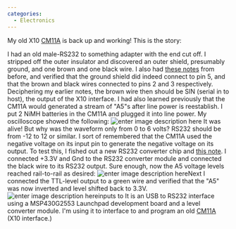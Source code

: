 ```yaml
---
categories:
  - Electronics
---
```

My old X10 [CM11A](http://kbase.x10.com/wiki/CM11A) is back up and working! This is the story:

I had an old male-RS232 to something adapter with the end cut off. I stripped off the outer insulator and discovered an outer shield, presumably ground, and one brown and one black wire.
I also had [these notes](https://lh3.googleusercontent.com/3Ly2EBkKP3Ju0IRfNoA2Kt7q1PeDDjdCyUuiW7rhq6Z-pa_PgI56-2UU-aceeE4Jx5Dxj4kav0BhXIQ8Ga6fEh0h1K7K_uVQ8RWITrmCw5HXZRBelM10NY4nTiPEZXlQVsfYaQS_0o4Dg0yJVPULJnD_F_tvzyl8AOYlX1W-5jYI-aT6fs3bykgWZsXW6ovnb-XvqCZYyykRYnCmdxxObTKTo7ZQo2lgZgDiSw0F_LArXrPK5fmgHIkkHzet4lxkKxt9n58brQuRdKjUqhretgE4-mM87PL80NRfRdvYU9z-ekmSiEKVNPKgiUqcTUCW-Ps5Q0n8M44FglneT4VntZJfy9doj-gSQj4BCnMMa8wnFwjmR5qZjrYmsDsIjlYPvc6pJK8khMRtWw-YLR3EzABI_BX1dfR_6KWDQbfhUlY39js6oYMBWOcn2oJIU3oh3EcPwXsaCbDA_vgRWkNIncmEQMKxMU1fOmM8hEDF3DQUBeZQDn-Vbjoh23rYHCHh7WMlj5T7BXdBUGM37B6V3Pru-FalTfav-YBhvEa7sO2w6r0HQVrksvvORbrsd4xp2USMAIrRcFIlRRARZnhB93yhNB-Biyk3hpmQiSY-cTXOwRYStKhcE905BjS7IqLnQdTKsGbUB5Cxyciovr86g8xJCdT94q6mpqm1Y1uCAdFHhIqVdoCY5Dn03K9hZof1WiVgc-4XL5oGrXfnug2bEGtl2g=w1000-no-tmp.jpg) from before, and verified that the ground shield did indeed connect to pin 5, and that the brown and black wires connected to pins 2 and 3 respectively. Deciphering my earlier notes, the brown wire then should be SIN (serial in to host), the output of the X10 interface.
I had also learned previously that the CM11A would generated a stream of "A5"s after line power is reestablish. I put 2 NiMH batteries in the CM11A and plugged it into line power. My oscilloscope showed the following:
![enter image description here](https://lh3.googleusercontent.com/5br0kafRTKbU-8XO9YBxnvFDl4j7mJcvWef0xYdj4dGSR-LUyWKLoc0dfAG5o6GSv12TEFiglZN_MgsXB7UIvikHeWcy1B3t5dul-jxkHRtcCJyqwLjjA-ZbHnzkvmKkqAkavqR0SusR0pu75bIqgBhTWjcdMDD-5b_mWhDNP0eOQpN2SOEDJjYxVVhSEusT0thThEH2lmfGEb4VtVMYM1xsgnvhKdFJDtkJ3P-TJs9NrK7HoeupeXnqPxkq5YYLrGHfnPoMiD1ohns4Jp75J7iN3rSbIjl3Cld7OzFqsybK8qPKrxUH2J36nAAGM1sioZKMt2bZVBEgY_lhmmeT1Vs6YjQ4T5dYZiuY_qaIFaKMpHd7TIJ0uq_b-NG4rX6g8qAkpZSzz1DrwMhAqunIqdJoYiURZmqCxWfboE1alqkQxfCdL56z1yqLkHshUutrHFOxyQfOpoP6MEdxFMQqGcn9qmoF732LBds0pUyV_kVsH7RDvgo5VNZ2zV5zeAz5Enr9zfAuOvI6Mg2nuXU3riCOcYawRicq0Fs912Q0iNIl6n8CmMVrXza-ycnMlHkfWbk6sPeOsIoc0HgSyo26hMrazceUOuvmnQWELVv5EaAC9YF-LY0S6J4sLAYGupQgJS8M9k5IgV0OM3ewoIMTFmuaP_ZFkfM23bNtI9YVDaLSSKgGdIhXNZA4rng9haOAQgVKx4G98ACWvD5uAC_ps88OEA=w800-no-tmp.jpg)
It was alive! But why was the waveform only from 0 to 6 volts? RS232 should be from -12 to 12 or similar.
I sort of remembered that the CM11A used the negative voltage on its input pin to generate the negative voltage on its output. To test this, I fished out a new RS232 converter chip and [this note](https://lh3.googleusercontent.com/pw/ACtC-3fRqbOwYhAg9EuXhRdoCVjb2EJmCpPHutMtDdMWLWyNa1VRXgIfi36sf8gFG6BCd1bTIGDKEF8LYRiDyi6YF4W0c3WUOEtCWI0_XlX-CQzkQp6XZbo0eFmnTHI8xZwWo6cj2S0WA1Ighu5rPdga6uZPbA=w800-no-tmp.jpg). I connected +3.3V and Gnd to the RS232 converter module and connected the black wire to its RS232 output. Sure enough, now the A5 voltage levels reached rail-to-rail as desired:
![enter image description here](https://lh3.googleusercontent.com/DrAZ7TgaGMjGE7KgsVW6KGusOXwxWWByrj08KE7MKCIXcUhGCrHM05vVzQBRTk7VHzDQYbQoaqNMlB-usoLx06HXlegTTaCORGsd_hvDAyBUEQe5QhjjkvSP77BqJ1DRoJ4L5WamANIBkKHSSXqe7ZgXOVai3ktI80AU3gMr5eYJt8FcNuzft-FnU7y-DnVoJse2bHKXOkEPbGbZt1QI6uS8S1yAoGQgbMnSwO5Zw7S-saIB5OCPEmHEMuQlYCUWGDRjDfNW-F_JUA8TRAIjOa1T8j1MYSTI8Ee1wIc6_-SYrhKprBVVdzbQjqsm3EJWDWeAD7h23s3Zut--mEUWaQLTsTwraZUe4LFTrNlKhGiq3OSwXMIp0JAiAijMocAFpvIit10gg2JLtQ1AIsxulCd7MkHzkP72Dkhf-ghnGiGyTOjoB6z0wDkNLpMxuRXQxqyMsm4I2rmfm8bEKcEpzA534HGAWaXuQWRyDvLbPn9yG49EmACWXH_pBMpCeJ9kQPtC7D9qYST9ZgnTh1tKX6mgnL5tuxaH0M0WttQMu_4ZGsaKWI_pzihzql8BxRjh3iW6esMqAvRpLqGMK4_vWCfuwSOpGFtMTEgXTYb16nJuALw4WKLE6DVgJtalPP2TjpECTfXqJeDAD6TsY68ef2wN7194KHCO5PkFrZTpGU9ezYjQgf829AhI4Hr3m27_2RGyU9tMWNRDvxfqwUR4N4l9qQ=w800-no-tmp.jpg)Next I connected the TTL-level output to a green wire and verified that the "A5" was now inverted and level shifted back to 3.3V. 
![enter image description here](https://lh3.googleusercontent.com/pw/ACtC-3c0ff9Z0erJZt9l2oNy0rlKE9DrUwXVcbZ-70Rq9CQytdJZwNOgXTOL1Xv4hm-JbR_LyutD6TgWFTNUAtaanCt5wZj-E3w4GK9Vbfpk6U5coo9Og5lCeRoTPTch-_eVZTCXqzzDnREKAl-_dwpeJ_4Chw=w800-no-tmp.jpg)inputs to
It is an USB to RS232 interface using a MSP430G2553 Launchpad development board and a level converter module. I'm using it to interface to and program an old [CM11A](http://kbase.x10.com/wiki/CM11A) (X10 interface.)
<!--stackedit_data:
eyJoaXN0b3J5IjpbMTI0Mjk2NTg4MiwxOTAyMzY3MzQ3LDE5MT
UxMzE0MDMsOTM3MDA2MTM5LDk0MDI1NzEzMl19
-->
